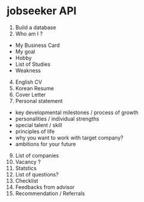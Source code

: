 # jobseeker API

1. Build a database
2. Who am I ?
  - My Business Card
  - My goal
  - Hobby
  - List of Studies
  - Weakness
4. English CV
5. Korean Resume
6. Cover Letter
7. Personal statement
  - key developmental milestones / process of growth
  - personalities / individual strengths
  - special talent / skill
  - principles of life
  - why you want to work with target company?
  - ambitions for your future
9. List of companies
10. Vacancy ?
11. Statstics
12. List of questions?
13. Checklist
14. Feedbacks from advisor
15. Recommendation / Referrals
